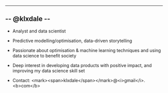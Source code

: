 --------------
-- @klxdale --
--------------

- Analyst and data scientist
- Predictive modelling/optimisation, data-driven storytelling
- Passionate about optimisation & machine learning techniques and using data science to benefit society
- Deep interest in developing data products with positive impact,  and improving my data science skill set

- Contact: &lt;mark&gt;&lt;span&gt;klxdale&lt;/span&gt;&lt;/mark&gt;@&lt;i&gt;gmail&lt;/i&gt;.&lt;b&gt;com&lt;/b&gt;




